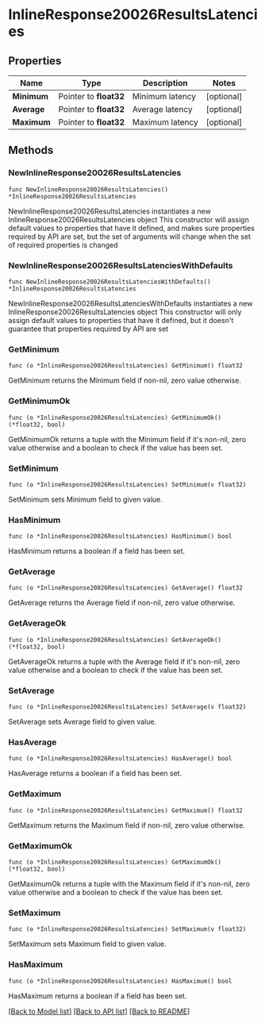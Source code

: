 # InlineResponse20026ResultsLatencies

## Properties

Name | Type | Description | Notes
------------ | ------------- | ------------- | -------------
**Minimum** | Pointer to **float32** | Minimum latency | [optional] 
**Average** | Pointer to **float32** | Average latency | [optional] 
**Maximum** | Pointer to **float32** | Maximum latency | [optional] 

## Methods

### NewInlineResponse20026ResultsLatencies

`func NewInlineResponse20026ResultsLatencies() *InlineResponse20026ResultsLatencies`

NewInlineResponse20026ResultsLatencies instantiates a new InlineResponse20026ResultsLatencies object
This constructor will assign default values to properties that have it defined,
and makes sure properties required by API are set, but the set of arguments
will change when the set of required properties is changed

### NewInlineResponse20026ResultsLatenciesWithDefaults

`func NewInlineResponse20026ResultsLatenciesWithDefaults() *InlineResponse20026ResultsLatencies`

NewInlineResponse20026ResultsLatenciesWithDefaults instantiates a new InlineResponse20026ResultsLatencies object
This constructor will only assign default values to properties that have it defined,
but it doesn't guarantee that properties required by API are set

### GetMinimum

`func (o *InlineResponse20026ResultsLatencies) GetMinimum() float32`

GetMinimum returns the Minimum field if non-nil, zero value otherwise.

### GetMinimumOk

`func (o *InlineResponse20026ResultsLatencies) GetMinimumOk() (*float32, bool)`

GetMinimumOk returns a tuple with the Minimum field if it's non-nil, zero value otherwise
and a boolean to check if the value has been set.

### SetMinimum

`func (o *InlineResponse20026ResultsLatencies) SetMinimum(v float32)`

SetMinimum sets Minimum field to given value.

### HasMinimum

`func (o *InlineResponse20026ResultsLatencies) HasMinimum() bool`

HasMinimum returns a boolean if a field has been set.

### GetAverage

`func (o *InlineResponse20026ResultsLatencies) GetAverage() float32`

GetAverage returns the Average field if non-nil, zero value otherwise.

### GetAverageOk

`func (o *InlineResponse20026ResultsLatencies) GetAverageOk() (*float32, bool)`

GetAverageOk returns a tuple with the Average field if it's non-nil, zero value otherwise
and a boolean to check if the value has been set.

### SetAverage

`func (o *InlineResponse20026ResultsLatencies) SetAverage(v float32)`

SetAverage sets Average field to given value.

### HasAverage

`func (o *InlineResponse20026ResultsLatencies) HasAverage() bool`

HasAverage returns a boolean if a field has been set.

### GetMaximum

`func (o *InlineResponse20026ResultsLatencies) GetMaximum() float32`

GetMaximum returns the Maximum field if non-nil, zero value otherwise.

### GetMaximumOk

`func (o *InlineResponse20026ResultsLatencies) GetMaximumOk() (*float32, bool)`

GetMaximumOk returns a tuple with the Maximum field if it's non-nil, zero value otherwise
and a boolean to check if the value has been set.

### SetMaximum

`func (o *InlineResponse20026ResultsLatencies) SetMaximum(v float32)`

SetMaximum sets Maximum field to given value.

### HasMaximum

`func (o *InlineResponse20026ResultsLatencies) HasMaximum() bool`

HasMaximum returns a boolean if a field has been set.


[[Back to Model list]](../README.md#documentation-for-models) [[Back to API list]](../README.md#documentation-for-api-endpoints) [[Back to README]](../README.md)


